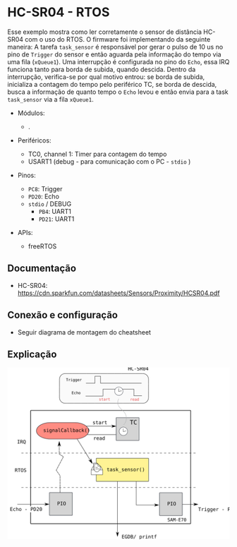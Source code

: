 # HC-SR04 - RTOS

Esse exemplo mostra como ler corretamente o sensor de distância HC-SR04 com o uso do RTOS. O firmware
foi implementando da seguinte maneira: A tarefa `task_sensor` é responsável por gerar o pulso de 10 us no pino de `Trigger` do sensor e então aguarda pela informação do tempo via uma fila (`xQueue1`). Uma interrupção é configurada no pino do `Echo`, essa IRQ funciona tanto para borda de subida, quando descida. Dentro da interrupção, verifica-se por qual motivo entrou: se borda de subida, inicializa a contagem do tempo pelo periférico TC, se borda de descida, busca a informação de quanto tempo o `Echo` levou e então envia para a task `task_sensor` via a fila `xQueue1`.

- Módulos: 
    - .
    
- Periféricos:
    - TC0, channel 1: Timer para contagem do tempo
    - USART1 (debug - para comunicação com o PC - `stdio` )
    
- Pinos:
    - `PC8`: Trigger
    - `PD20`: Echo
    - `stdio` / DEBUG
        - `PB4`:  UART1 
        - `PD21`: UART1

- APIs:
    - freeRTOS

## Documentação

- HC-SR04: https://cdn.sparkfun.com/datasheets/Sensors/Proximity/HCSR04.pdf 

## Conexão e configuração

- Seguir diagrama de montagem do cheatsheet

## Explicação

![](doc/diagrama.svg)
